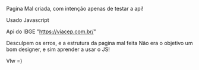 Pagina Mal criada, com intenção apenas de testar a api!

Usado Javascript

Api do IBGE "https://viacep.com.br/"


Desculpem os erros, e a estrutura da pagina mal feita
Não era o objetivo um bom designer, e sim aprender a usar o JS!

Vlw =)